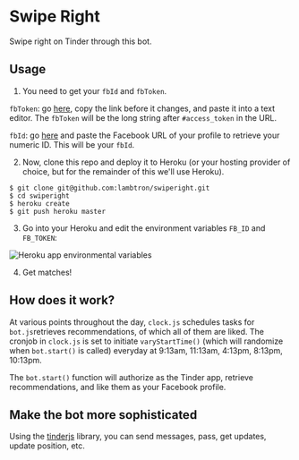 Swipe Right
==========

Swipe right on Tinder through this bot.


## Usage

1.  You need to get your `fbId` and `fbToken`.

`fbToken`: go [here](https://www.facebook.com/dialog/oauth?client_id=464891386855067&redirect_uri=https://www.facebook.com/connect/login_success.html&scope=basic_info,email,public_profile,user_about_me,user_activities,user_birthday,user_education_history,user_friends,user_interests,user_likes,user_location,user_photos,user_relationship_details&response_type=token), copy the link before it changes, and paste it into a text editor. The `fbToken` will be the long string after `#access_token` in the URL.

`fbId`: go [here](http://findmyfacebookid.com/) and paste the Facebook URL of your profile to retrieve your numeric ID. This will be your `fbId`.


2.  Now, clone this repo and deploy it to Heroku (or your hosting provider of choice, but for the remainder of this we'll use Heroku).

```
$ git clone git@github.com:lambtron/swiperight.git
$ cd swiperight
$ heroku create
$ git push heroku master
```


3.  Go into your Heroku and edit the environment variables `FB_ID` and `FB_TOKEN`:

![Heroku app environmental variables](http://i.imgur.com/yqwdvyH.png)


4.  Get matches!


## How does it work?

At various points throughout the day, `clock.js` schedules tasks for `bot.js`retrieves recommendations, of which all of them are liked. The cronjob in `clock.js` is set to initiate `varyStartTime()` (which will randomize when `bot.start()` is called) everyday at 9:13am, 11:13am, 4:13pm, 8:13pm, 10:13pm.

The `bot.start()` function will authorize as the Tinder app, retrieve recommendations, and like them as your Facebook profile.

## Make the bot more sophisticated

Using the [tinderjs](https://github.com/lambtron/tinderjs) library, you can send messages, pass, get updates, update position, etc.